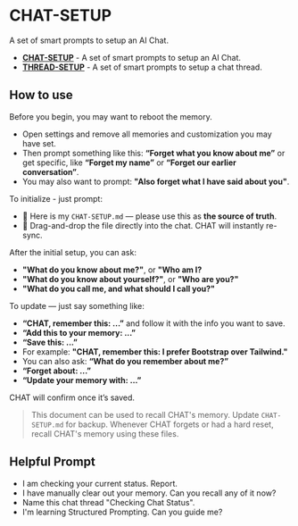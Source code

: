 # CHAT-SETUP
A set of smart prompts to setup an AI Chat.
  
- [**CHAT-SETUP**](https://github.com/techie-joe/library/tree/main/ai-chat/CHAT-SETUP) - A set of smart prompts to setup an AI Chat.
- [**THREAD-SETUP**](https://github.com/techie-joe/library/tree/main/ai-chat/THREAD_SETUP) - A set of smart prompts to setup a chat thread.
  
  
## How to use
Before you begin, you may want to reboot the memory.
- Open settings and remove all memories and customization you may have set.
- Then prompt something like this: **“Forget what you know about me”** or get specific, like **“Forget my name”** or **“Forget our earlier conversation”**.
- You may also want to prompt: **"Also forget what I have said about you"**.
  
  
To initialize - just prompt:
- 💬 Here is my `CHAT-SETUP.md` — please use this as **the source of truth**.
- 📎 Drag-and-drop the file directly into the chat. CHAT will instantly re-sync.
  
  
After the initial setup, you can ask:
- **"What do you know about me?"**, or **"Who am I?**
- **"What do you know about yourself?"**, or **"Who are you?"**
- **"What do you call me, and what should I call you?"**
  
  
To update — just say something like:
- **“CHAT, remember this: ...”** and follow it with the info you want to save.
- **“Add this to your memory: ...”**
- **“Save this: ...”**
- For example: **"CHAT, remember this: I prefer Bootstrap over Tailwind."**
- You can also ask: **“What do you remember about me?”**
- **“Forget about: ...”**
- **“Update your memory with: ...”**

CHAT will confirm once it’s saved.

> This document can be used to recall CHAT's memory. Update `CHAT-SETUP.md` for backup.
> Whenever CHAT forgets or had a hard reset, recall CHAT's memory using these files.
  
  
## Helpful Prompt
- I am checking your current status. Report.
- I have manually clear out your memory. Can you recall any of it now?
- Name this chat thread "Checking Chat Status".
- I'm learning Structured Prompting. Can you guide me?
